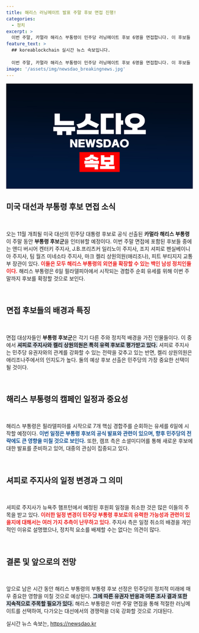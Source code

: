 ```yaml
---
title: 해리스 러닝메이트 발표 주말 후보 면접 진행!
categories:
  - 정치
excerpt: >
  이번 주말, 카멀라 해리스 부통령이 민주당 러닝메이트 후보 6명을 면접합니다. 이 후보들 중 셔피로 주지사의 일정 취소가 눈길을 끌며, 부통령 지명에 어떤 영향을 미칠지 주목됩니다!
feature_text: >
  ## koreablockchain 실시간 뉴스 속보입니다.

  이번 주말, 카멀라 해리스 부통령이 민주당 러닝메이트 후보 6명을 면접합니다. 이 후보들 중 셔피로 주지사의 일정 취소가 눈길을 끌며, 부통령 지명에 어떤 영향을 미칠지 주목됩니다!
image: '/assets/img/newsdao_breakingnews.jpg'
---
```


<p><img src="/assets/img/newsdao_breakingnews.jpg" alt="koreablockchain 속보" /></p>

<h2 data-ke-size="size26">미국 대선과 부통령 후보 면접 소식</h2>

<p data-ke-size="size16">&nbsp;</p>

<p>오는 11월 개최될 미국 대선의 민주당 대통령 후보로 공식 선출된 <b>카멀라 해리스 부통령</b>이 주말 동안 <b>부통령 후보군</b>을 인터뷰할 예정이다. 이번 주말 면접에 포함된 후보들 중에는 앤디 버시어 켄터키 주지사, J.B.프리츠커 일리노이 주지사, 조지 셔피로 펜실베이니아 주지사, 팀 월즈 미네소타 주지사, 마크 켈리 상원의원(애리조나), 피트 부티지지 교통부 장관이 있다. <b><span style="color: #ee2323;">이들은 모두 해리스 부통령의 외연을 확장할 수 있는 백인 남성 정치인들이다.</span></b> 해리스 부통령은 6일 필라델피아에서 시작되는 경합주 순회 유세를 위해 이번 주말까지 후보를 확정할 것으로 보인다.</p>

<p data-ke-size="size16">&nbsp;</p>

<h2 data-ke-size="size26">면접 후보들의 배경과 특징</h2>

<p data-ke-size="size16">&nbsp;</p>

<p>면접 대상자들인 <b>부통령 후보군</b>은 각기 다른 주와 정치적 배경을 가진 인물들이다. 이 중에서 <b><span style="background-color: #21538527;">셔피로 주지사와 켈리 상원의원은 특히 유력 후보로 평가받고 있다.</span></b> 셔피로 주지사는 민주당 유권자와의 관계를 강화할 수 있는 전략을 갖추고 있는 반면, 켈리 상원의원은 애리조나주에서의 인지도가 높다. 둘의 예상 후보 선출은 민주당의 가장 중요한 선택이 될 것이다.</p>

<p data-ke-size="size16">&nbsp;</p>

<h2 data-ke-size="size26">해리스 부통령의 캠페인 일정과 중요성</h2>

<p data-ke-size="size16">&nbsp;</p>

<p>해리스 부통령은 필라델피아를 시작으로 7개 핵심 경합주를 순회하는 유세를 6일에 시작할 예정이다. <b><span style="color: #1a5490;">이번 일정은 부통령 후보의 공식 발표와 관련이 있으며, 향후 민주당의 전략에도 큰 영향을 미칠 것으로 보인다.</span></b> 또한, 캠프 측은 소셜미디어를 통해 새로운 후보에 대한 발표를 준비하고 있어, 대중의 관심이 집중되고 있다.</p>

<p data-ke-size="size16">&nbsp;</p>

<h2 data-ke-size="size26">셔피로 주지사의 일정 변경과 그 의미</h2>

<p data-ke-size="size16">&nbsp;</p>

<p>셔피로 주지사가 뉴욕주 햄프턴에서 예정된 후원회 일정을 취소한 것은 많은 이들의 주목을 받고 있다. <b><span style="color: #ee2323;">이러한 일정 변경이 민주당 부통령 후보로의 유력한 가능성과 관련이 있을지에 대해서는 여러 가지 추측이 난무하고 있다.</span></b> 주지사 측은 일정 취소의 배경을 개인적인 이유로 설명했으나, 정치적 요소를 배제할 수는 없다는 의견이 많다.</p>

<p data-ke-size="size16">&nbsp;</p>

<h2 data-ke-size="size26">결론 및 앞으로의 전망</h2>

<p data-ke-size="size16">&nbsp;</p>

<p>앞으로 남은 시간 동안 해리스 부통령의 부통령 후보 선정은 민주당의 정치적 미래에 매우 중요한 영향을 미칠 것으로 예상된다. <b><span style="background-color: #21538527;">그에 따른 유권자 반응과 여론 조사 결과 또한 지속적으로 주목할 필요가 있다.</span></b> 해리스 부통령은 이번 주말 면접을 통해 적절한 러닝메이트를 선택하여, 다가오는 대선에서의 경쟁력을 더욱 강화할 것으로 기대된다.</p>
실시간 뉴스 속보는, <a href="https://newsdao.kr" rel="dofollow">https://newsdao.kr</a>


